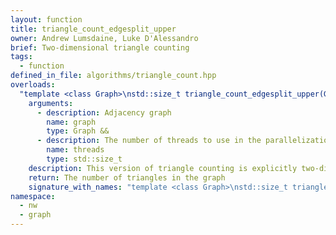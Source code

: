 ```yaml
---
layout: function
title: triangle_count_edgesplit_upper
owner: Andrew Lumsdaine, Luke D'Alessandro
brief: Two-dimensional triangle counting
tags:
  - function
defined_in_file: algorithms/triangle_count.hpp
overloads:
  "template <class Graph>\nstd::size_t triangle_count_edgesplit_upper(Graph &&, std::size_t)":
    arguments:
      - description: Adjacency graph
        name: graph
        type: Graph &&
      - description: The number of threads to use in the parallelization
        name: threads
        type: std::size_t
    description: This version of triangle counting is explicitly two-dimensional and is optimized (and only correct for) an upper-triangular graph. It uses explicit async threads to perform the parallelization. <br /> This parallelization uses a blocked decomposition combined with a uniform edgesplit policy, where each block is assigned about the same number of edges.
    return: The number of triangles in the graph
    signature_with_names: "template <class Graph>\nstd::size_t triangle_count_edgesplit_upper(Graph && graph, std::size_t threads)"
namespace:
  - nw
  - graph
---
```

